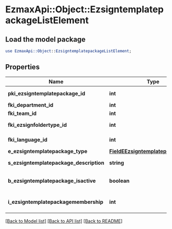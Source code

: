# EzmaxApi::Object::EzsigntemplatepackageListElement

## Load the model package
```perl
use EzmaxApi::Object::EzsigntemplatepackageListElement;
```

## Properties
Name | Type | Description | Notes
------------ | ------------- | ------------- | -------------
**pki_ezsigntemplatepackage_id** | **int** | The unique ID of the Ezsigntemplatepackage | 
**fki_department_id** | **int** | The unique ID of the Department. | 
**fki_team_id** | **int** | The unique ID of the Team | 
**fki_ezsignfoldertype_id** | **int** | The unique ID of the Ezsignfoldertype. | 
**fki_language_id** | **int** | The unique ID of the Language.  Valid values:  |Value|Description| |-|-| |1|French| |2|English| | 
**e_ezsigntemplatepackage_type** | [**FieldEEzsigntemplatepackageType**](FieldEEzsigntemplatepackageType.md) |  | 
**s_ezsigntemplatepackage_description** | **string** | The description of the Ezsigntemplatepackage | 
**b_ezsigntemplatepackage_isactive** | **boolean** | Whether the Ezsigntemplatepackage is active or not | 
**i_ezsigntemplatepackagemembership** | **int** | The total number of Ezsigntemplatepackagemembership in the Ezsigntemplatepackage | 

[[Back to Model list]](../README.md#documentation-for-models) [[Back to API list]](../README.md#documentation-for-api-endpoints) [[Back to README]](../README.md)


